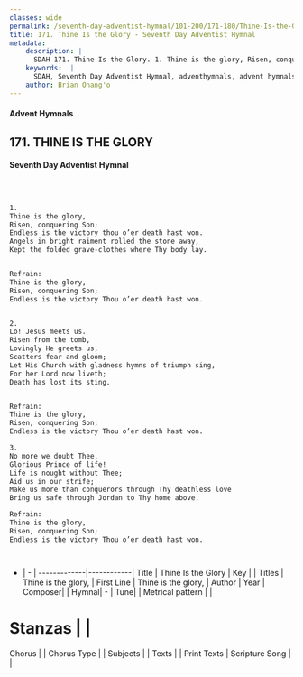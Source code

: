 ```yaml
---
classes: wide
permalink: /seventh-day-adventist-hymnal/101-200/171-180/Thine-Is-the-Glory/
title: 171. Thine Is the Glory - Seventh Day Adventist Hymnal
metadata:
    description: |
      SDAH 171. Thine Is the Glory. 1. Thine is the glory, Risen, conquering Son; Endless is the victory thou o’er death hast won. Angels in bright raiment rolled the stone away, Kept the folded grave-clothes where Thy body lay. 
    keywords:  |
      SDAH, Seventh Day Adventist Hymnal, adventhymnals, advent hymnals, Thine Is the Glory, Thine is the glory, ,Thine is the glory,
    author: Brian Onang'o
---
```


#### Advent Hymnals
## 171. THINE IS THE GLORY
#### Seventh Day Adventist Hymnal

```txt



1.
Thine is the glory,
Risen, conquering Son;
Endless is the victory thou o’er death hast won.
Angels in bright raiment rolled the stone away,
Kept the folded grave-clothes where Thy body lay.


Refrain:
Thine is the glory,
Risen, conquering Son;
Endless is the victory Thou o’er death hast won.


2.
Lo! Jesus meets us.
Risen from the tomb,
Lovingly He greets us,
Scatters fear and gloom;
Let His Church with gladness hymns of triumph sing,
For her Lord now liveth;
Death has lost its sting.


Refrain:
Thine is the glory,
Risen, conquering Son;
Endless is the victory Thou o’er death hast won.

3.
No more we doubt Thee,
Glorious Prince of life!
Life is nought without Thee;
Aid us in our strife;
Make us more than conquerors through Thy deathless love
Bring us safe through Jordan to Thy home above.

Refrain:
Thine is the glory,
Risen, conquering Son;
Endless is the victory Thou o’er death hast won.




```

- |   -  |
-------------|------------|
Title | Thine Is the Glory |
Key |  |
Titles | Thine is the glory, |
First Line | Thine is the glory, |
Author | 
Year | 
Composer|  |
Hymnal|  - |
Tune|  |
Metrical pattern | |
# Stanzas |  |
Chorus |  |
Chorus Type |  |
Subjects |  |
Texts |  |
Print Texts | 
Scripture Song |  |
  

